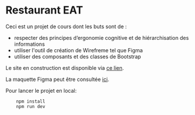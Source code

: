 # Restaurant EAT

Ceci est un projet de cours dont les buts sont de :
- respecter des principes d’ergonomie cognitive et de hiérarchisation des informations
- utiliser l'outil de création de Wirefreme tel que Figma
- utiliser des composants et des classes de Bootstrap

Le site en construction est disponible via [ce lien](https://helpful-churros-e04aeb.netlify.app/).

La maquette Figma peut être consultée [ici](https://www.figma.com/file/kpEkp2JvXHU2vyjN4hoqn6/EAT?type=design&node-id=0%3A1&mode=design&t=Ns4083eCoO7bYyrv-1).

Pour lancer le projet en local:
```
    npm install
    npm run dev
```
